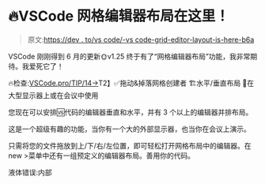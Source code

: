 # 🔥VSCode 网格编辑器布局在这里！

> 原文:[https://dev . to/vs code/-vs code-grid-editor-layout-is-here-b6a](https://dev.to/vscode/-vscode-grid-editor-layout-is-here-b6a)

VSCode 刚刚得到 6 月的更新🌞v1.25 终于有了“网格编辑器布局”功能，我非常期待。我爱死它了！

🔥检查:[VSCode.pro/TIP/14→](https://VSCode.pro/TIP/14)T2】✅拖动&掉落网格创建者
🏗️水平/垂直布局
💜在大型显示器上或在会议中使用

您现在可以安排🆚代码的编辑器垂直和水平，并有 3 个以上的编辑器并排布局。

这是一个超级有趣的功能，当你有一个大的外部显示器，也当你在会议上演示。

只需将您的文件拖放到上/下/右/左位置，即可轻松打开网格布局中的编辑器。在 new >菜单中还有一组预定义的编辑器布局。善用你的代码。

液体错误:内部